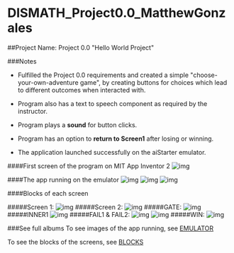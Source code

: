 # DISMATH_Project0.0_MatthewGonzales

##Project Name: Project 0.0 "Hello World Project" 

###Notes
- Fulfilled the Project 0.0 requirements and created a simple "choose-your-own-adventure game",
by creating buttons for choices which lead to different outcomes when interacted with.

- Program also has a text to speech component as required by the instructor.

- Program plays a **sound** for button clicks.

- Program has an option to **return to Screen1** after losing or winning.

- The application launched successfully on the aiStarter emulator.




####First screen of the program on MIT App Inventor 2
![img](http://i.imgur.com/6r5vv4J.jpg)

####The app running on the emulator
![img](http://imgur.com/TjraqZU.jpg)
![img](http://imgur.com/ShIn0KI.jpg)
![img](http://imgur.com/JE04z0P.jpg)

####Blocks of each screen

#####Screen 1:
![img](http://imgur.com/Icc5CfA.jpg)
#####Screen 2:
![img](http://imgur.com/0TItX7F.jpg)
#####GATE:
![img](http://imgur.com/1jr2Bqh.jpg)
#####INNER1
![img](http://imgur.com/SZlIbV4.jpg)
#####FAIL1 & FAIL2:
![img](http://imgur.com/SGASlva.jpg)
![img](http://imgur.com/9BFsil9.jpg)
#####WIN:
![img](http://imgur.com/r3ym3FI.jpg)


###See full albums
To see images of the app running, see [EMULATOR]( http://imgur.com/a/jqHEx)

To see the blocks of the screens, see [BLOCKS](https://imgur.com/a/msgge)


